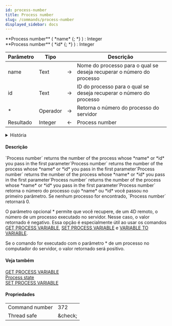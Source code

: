 ```yaml
---
id: process-number
title: Process number
slug: /commands/process-number
displayed_sidebar: docs
---
```


<!--REF #_command_.Process number.Syntax-->**Process number** ( *name* {; *} ) : Integer<br/>**Process number** ( *id* {; *} ) : Integer<!-- END REF-->

<!--REF #_command_.Process number.Params-->

| Parâmetro | Tipo     |                             | Descrição                                                             |
| --------- | -------- | --------------------------- | --------------------------------------------------------------------- |
| name      | Text     | &#8594; | Nome do processo para o qual se deseja recuperar o número do processo |
| id        | Text     | &#8594; | ID do processo para o qual se deseja recuperar o número do processo   |
| \*        | Operador | &#8594; | Retorna o número do processo do servidor                              |
| Resultado | Integer  | &#8592; | Process number                                                        |

<!-- END REF-->

<details><summary>História</summary>

| Release | Mudanças                |
| ------- | ----------------------- |
| 20 R7   | Suporte do parâmetro id |

</details>

#### Descrição

<!--REF #_command_.Process number.Summary-->`Process number` returns the number of the process whose *name* or *id* you pass in the first parameter<!-- END REF-->`Process number` returns the number of the process whose *name* or *id* you pass in the first parameter`Process number` returns the number of the process whose *name* or *id* you pass in the first parameter`Process number` returns the number of the process whose *name* or *id* you pass in the first parameter`Process number` retorna o número do processo cujo *name* ou *id* você passou no primeiro parâmetro. Se nenhum processo for encontrado, `Process number` retornará 0.

O parâmetro opcional \* permite que você recupere, de um 4D remoto, o número de um processo executado no servidor. Nesse caso, o valor retornado é negativo. Essa opção é especialmente útil ao usar os comandos [GET PROCESS VARIABLE](../commands-legacy/get-process-variable.md), [SET PROCESS VARIABLE](../commands-legacy/set-process-variable.md) e [VARIABLE TO VARIABLE](../commands-legacy/variable-to-variable.md).

Se o comando for executado com o parâmetro \* de um processo no computador do servidor, o valor retornado será positivo.

#### Veja também

[GET PROCESS VARIABLE](../commands-legacy/get-process-variable.md)\
[Process state](../commands-legacy/process-state.md)\
[SET PROCESS VARIABLE](../commands-legacy/set-process-variable.md)

#### Propriedades

|                |                                 |
| -------------- | ------------------------------- |
| Command number | 372                             |
| Thread safe    | &amp;check; |
